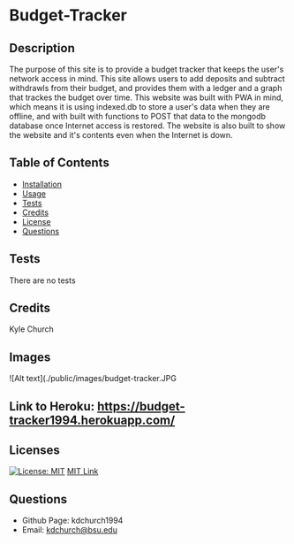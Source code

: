 # Budget-Tracker

## Description
  The purpose of this site is to provide a budget tracker that keeps the user's network access in mind. This site allows users to add deposits and subtract withdrawls from their budget, and provides them with a ledger and a graph that trackes the budget over time. This website was built with PWA in mind, which means it is using indexed.db to store a user's data when they are offline, and with built with functions to POST that data to the mongodb database once Internet access is restored. The website is also built to show the website and it's contents even when the Internet is down. 
  
## Table of Contents
  * [Installation](#installation)
  * [Usage](#usage)
  * [Tests](#tests)
  * [Credits](#credits)
  * [License](#licenses)
  * [Questions](#questions)

  ## Tests
  There are no tests
  
  ## Credits
  Kyle Church
  
  ## Images
  ![Alt text](./public/images/budget-tracker.JPG
  
  ## Link to Heroku: https://budget-tracker1994.herokuapp.com/

  ## Licenses
  
  [![License: MIT](https://img.shields.io/badge/License-MIT-yellow.svg)](https://opensource.org/licences/MIT)
  [MIT Link](https://opensource.org/licenses/MIT)

  ## Questions
  - Github Page: kdchurch1994
  - Email: kdchurch@bsu.edu

